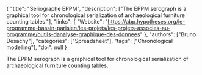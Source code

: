 {
  "title": "Seriographe EPPM",
  "description": ["The EPPM serograph is a graphical tool for chronological serialization of archaeological furniture counting tables."],
  "links": {
    "Website": "https://abp.hypotheses.org/le-programme-bassin-parisien/les-projets/les-projets-associes-au-programme/outils-danalyse-graphique-des-donnees"
  },
  "authors": ["Bruno Desachy"],
  "categories": ["Spreadsheet"],
  "tags": ["Chronological modelling"],
  "doi": null
}

<!-- Generated by csv2md.R – do not edit by hand -->

The EPPM serograph is a graphical tool for chronological serialization of archaeological furniture counting tables.